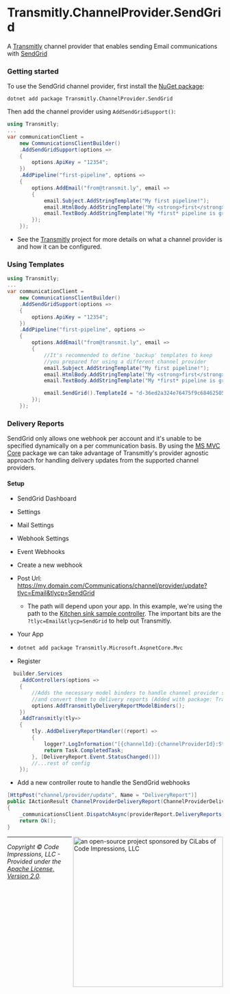 # Transmitly.ChannelProvider.SendGrid

A [Transmitly](https://github.com/transmitly/transmitly) channel provider that enables sending Email communications with [SendGrid](https://sendgrid.com)

### Getting started

To use the SendGrid channel provider, first install the [NuGet package](https://nuget.org/packages/transmitly.channel-provider.sendgrid):

```shell
dotnet add package Transmitly.ChannelProvider.SendGrid
```

Then add the channel provider using `AddSendGridSupport()`:

```csharp
using Transmitly;
...
var communicationClient =
	new CommunicationsClientBuilder()
	.AddSendGridSupport(options =>
	{
		options.ApiKey = "12354";
	})
	.AddPipeline("first-pipeline", options =>
	{
		options.AddEmail("from@transmit.ly", email =>
		{
			email.Subject.AddStringTemplate("My first pipeline!");
			email.HtmlBody.AddStringTemplate("My <strong>first</strong> pipeline is great!");
			email.TextBody.AddStringTemplate("My *first* pipeline is great!");
		});
	});
```
* See the [Transmitly](https://github.com/transmitly/transmitly) project for more details on what a channel provider is and how it can be configured.

### Using Templates

```csharp
using Transmitly;
...
var communicationClient =
	new CommunicationsClientBuilder()
	.AddSendGridSupport(options =>
	{
		options.ApiKey = "12354";
	})
	.AddPipeline("first-pipeline", options =>
	{
		options.AddEmail("from@transmit.ly", email =>
		{
			//It's recommended to define 'backup' templates to keep
			//you prepared for using a different channel provider
			email.Subject.AddStringTemplate("My first pipeline!");
			email.HtmlBody.AddStringTemplate("My <strong>first</strong> pipeline is great!");
			email.TextBody.AddStringTemplate("My *first* pipeline is great!");

			email.SendGrid().TemplateId = "d-36ed2a324e76475f9c68462505899384";
		});
	});
```


### Delivery Reports

SendGrid only allows one webhook per account and it's unable to be specified dynamically on a per communication basis. By using the [MS MVC Core](https://github.com/transmitly/transmitly-microsoft-aspnetcore-mvc) package we can take advantage of Transmitly's provider agnostic approach for handling delivery updates from the supported channel providers.
#### Setup
* SendGrid Dashboard
* Settings
* Mail Settings
* Webhook Settings
* Event Webhooks
* Create a new webhook
* Post Url: https://my.domain.com/Communications/channel/provider/update?tlyc=Email&tlycp=SendGrid
  * The path will depend upon your app. In this example, we're using the path to the [Kitchen sink sample controller](https://github.com/transmitly/transmitly/tree/main/samples/Transmitly.KitchenSink.AspNetCoreWebApi). The important bits are the `?tlyc=Email&tlycp=SendGrid` to help out Transmitly.

* Your App
* ```bash
  dotnet add package Transmitly.Microsoft.AspnetCore.Mvc
  ```

* Register

```csharp
  builder.Services
	.AddControllers(options =>
	{
		//Adds the necessary model binders to handle channel provider specific webhooks (Twilio, Infobip, etc)
		//and convert them to delivery reports (Added with package: Transmitly.Microsoft.AspnetCore.Mvc)
		options.AddTransmitlyDeliveryReportModelBinders();
	})
  	.AddTransmitly(tly=>
	{
		tly..AddDeliveryReportHandler((report) =>
		{
			logger?.LogInformation("[{channelId}:{channelProviderId}:StatusChanged] Id={id}; Status={status}", report.ChannelId, report.ChannelProviderId, report.ResourceId, report.Status.Type);
			return Task.CompletedTask;
		}, [DeliveryReport.Event.StatusChanged()])
  	   	//...rest of config
  	});
  ```
  * Add a new controller route to handle the SendGrid webhooks
```csharp
[HttpPost("channel/provider/update", Name = "DeliveryReport")]
public IActionResult ChannelProviderDeliveryReport(ChannelProviderDeliveryReportRequest providerReport)
{
	_communicationsClient.DispatchAsync(providerReport.DeliveryReports);
	return Ok();
}
 ```
<picture>
  <source media="(prefers-color-scheme: dark)" srcset="https://github.com/transmitly/transmitly/assets/3877248/524f26c8-f670-4dfa-be78-badda0f48bfb">
  <img alt="an open-source project sponsored by CiLabs of Code Impressions, LLC" src="https://github.com/transmitly/transmitly/assets/3877248/34239edd-234d-4bee-9352-49d781716364" width="350" align="right">
</picture> 

---------------------------------------------------

_Copyright &copy; Code Impressions, LLC - Provided under the [Apache License, Version 2.0](http://apache.org/licenses/LICENSE-2.0.html)._
